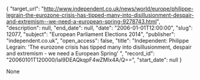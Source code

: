 {
  "target_url": "http://www.independent.co.uk/news/world/europe/philippe-legrain-the-eurozone-crisis-has-tipped-many-into-disillusionment-despair-and-extremism--we-need-a-european-spring-9278743.html", 
  "description": null, 
  "end_date": null, 
  "date": "2006-01-01T12:00:00", 
  "slug": 12077, 
  "subject": "European Parliament Elections 2014", 
  "publisher": "independent.co.uk", 
  "open_access": false, 
  "title": "Independent:  Philippe Legrain: 'The eurozone crisis has tipped many into disillusionment, despair and extremism - we need a European Spring' ", 
  "record_id": "20060101T120000/Ial9DEAQkqpF4wZMlx4A/Q==", 
  "start_date": null
}

None